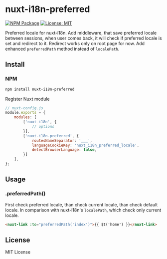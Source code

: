 # nuxt-i18n-preferred

[![NPM Package](https://img.shields.io/npm/v/nuxt-i18n-preferred.svg?style=flat-square)](https://www.npmjs.org/package/nuxt-i18n-preferred)
[![License: MIT](https://img.shields.io/badge/License-MIT-yellow.svg?style=flat-square)](https://github.com/shrpne/nuxt-i18n-preferred/blob/master/LICENSE)

Preferred locale for nuxt-i18n.
Add middleware, that save preferred locale between sessions, when user comes back, it will check if preferred locale is set and redirect to it. Redirect works only on root page for now.
Add enhanced `preferredPath` method instead of `localePath`.

[ci-img]:  https://travis-ci.org/shrpne/nuxt-i18n-preferred.svg
[ci]:      https://travis-ci.org/shrpne/nuxt-i18n-preferred


## Install

### NPM

```bash
npm install nuxt-i18n-preferred
```

Register Nuxt module
```js
// nuxt-config.js
module.exports = {
    modules: [
        ['nuxt-i18n', {
            // options
        }],
        ['nuxt-i18n-preferred', {
            routesNameSeparator: '___',
            languageCookieKey: 'nuxt_i18n_preferred_locale',
            detectBrowserLanguage: false,        
        }]
    ],
};
```

## Usage

### .preferredPath()
First check preferred locale, than check current locale, than check default locale.
In comparison with nuxt-i18n's `localePath`, which check only current locale.

```html
<nuxt-link :to="preferredPath('index')">{{ $t('home') }}</nuxt-link>
``` 


## License

MIT License

